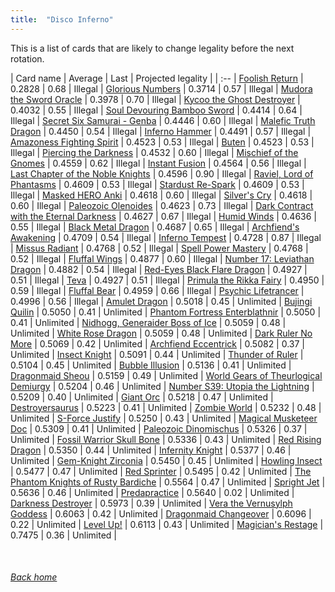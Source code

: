 ```yaml
---
title:  "Disco Inferno"
---
```


This is a list of cards that are likely to change legality before the next rotation.

| Card name | Average | Last | Projected legality |
| :-- |
[Foolish Return](https://db.ygoprodeck.com/card/?search=Foolish%20Return) | 0.2828 | 0.68 | Illegal |
[Glorious Numbers](https://db.ygoprodeck.com/card/?search=Glorious%20Numbers) | 0.3714 | 0.57 | Illegal |
[Mudora the Sword Oracle](https://db.ygoprodeck.com/card/?search=Mudora%20the%20Sword%20Oracle) | 0.3978 | 0.70 | Illegal |
[Kycoo the Ghost Destroyer](https://db.ygoprodeck.com/card/?search=Kycoo%20the%20Ghost%20Destroyer) | 0.4032 | 0.55 | Illegal |
[Soul Devouring Bamboo Sword](https://db.ygoprodeck.com/card/?search=Soul%20Devouring%20Bamboo%20Sword) | 0.4414 | 0.64 | Illegal |
[Secret Six Samurai - Genba](https://db.ygoprodeck.com/card/?search=Secret%20Six%20Samurai%20-%20Genba) | 0.4446 | 0.60 | Illegal |
[Malefic Truth Dragon](https://db.ygoprodeck.com/card/?search=Malefic%20Truth%20Dragon) | 0.4450 | 0.54 | Illegal |
[Inferno Hammer](https://db.ygoprodeck.com/card/?search=Inferno%20Hammer) | 0.4491 | 0.57 | Illegal |
[Amazoness Fighting Spirit](https://db.ygoprodeck.com/card/?search=Amazoness%20Fighting%20Spirit) | 0.4523 | 0.53 | Illegal |
[Buten](https://db.ygoprodeck.com/card/?search=Buten) | 0.4523 | 0.53 | Illegal |
[Piercing the Darkness](https://db.ygoprodeck.com/card/?search=Piercing%20the%20Darkness) | 0.4532 | 0.60 | Illegal |
[Mischief of the Gnomes](https://db.ygoprodeck.com/card/?search=Mischief%20of%20the%20Gnomes) | 0.4559 | 0.62 | Illegal |
[Instant Fusion](https://db.ygoprodeck.com/card/?search=Instant%20Fusion) | 0.4564 | 0.56 | Illegal |
[Last Chapter of the Noble Knights](https://db.ygoprodeck.com/card/?search=Last%20Chapter%20of%20the%20Noble%20Knights) | 0.4596 | 0.90 | Illegal |
[Raviel, Lord of Phantasms](https://db.ygoprodeck.com/card/?search=Raviel,%20Lord%20of%20Phantasms) | 0.4609 | 0.53 | Illegal |
[Stardust Re-Spark](https://db.ygoprodeck.com/card/?search=Stardust%20Re-Spark) | 0.4609 | 0.53 | Illegal |
[Masked HERO Anki](https://db.ygoprodeck.com/card/?search=Masked%20HERO%20Anki) | 0.4618 | 0.60 | Illegal |
[Silver's Cry](https://db.ygoprodeck.com/card/?search=Silver's%20Cry) | 0.4618 | 0.60 | Illegal |
[Paleozoic Olenoides](https://db.ygoprodeck.com/card/?search=Paleozoic%20Olenoides) | 0.4623 | 0.73 | Illegal |
[Dark Contract with the Eternal Darkness](https://db.ygoprodeck.com/card/?search=Dark%20Contract%20with%20the%20Eternal%20Darkness) | 0.4627 | 0.67 | Illegal |
[Humid Winds](https://db.ygoprodeck.com/card/?search=Humid%20Winds) | 0.4636 | 0.55 | Illegal |
[Black Metal Dragon](https://db.ygoprodeck.com/card/?search=Black%20Metal%20Dragon) | 0.4687 | 0.65 | Illegal |
[Archfiend's Awakening](https://db.ygoprodeck.com/card/?search=Archfiend's%20Awakening) | 0.4709 | 0.54 | Illegal |
[Inferno Tempest](https://db.ygoprodeck.com/card/?search=Inferno%20Tempest) | 0.4728 | 0.87 | Illegal |
[Missus Radiant](https://db.ygoprodeck.com/card/?search=Missus%20Radiant) | 0.4768 | 0.52 | Illegal |
[Spell Power Mastery](https://db.ygoprodeck.com/card/?search=Spell%20Power%20Mastery) | 0.4768 | 0.52 | Illegal |
[Fluffal Wings](https://db.ygoprodeck.com/card/?search=Fluffal%20Wings) | 0.4877 | 0.60 | Illegal |
[Number 17: Leviathan Dragon](https://db.ygoprodeck.com/card/?search=Number%2017:%20Leviathan%20Dragon) | 0.4882 | 0.54 | Illegal |
[Red-Eyes Black Flare Dragon](https://db.ygoprodeck.com/card/?search=Red-Eyes%20Black%20Flare%20Dragon) | 0.4927 | 0.51 | Illegal |
[Teva](https://db.ygoprodeck.com/card/?search=Teva) | 0.4927 | 0.51 | Illegal |
[Primula the Rikka Fairy](https://db.ygoprodeck.com/card/?search=Primula%20the%20Rikka%20Fairy) | 0.4950 | 0.59 | Illegal |
[Fluffal Bear](https://db.ygoprodeck.com/card/?search=Fluffal%20Bear) | 0.4959 | 0.66 | Illegal |
[Psychic Lifetrancer](https://db.ygoprodeck.com/card/?search=Psychic%20Lifetrancer) | 0.4996 | 0.56 | Illegal |
[Amulet Dragon](https://db.ygoprodeck.com/card/?search=Amulet%20Dragon) | 0.5018 | 0.45 | Unlimited |
[Bujingi Quilin](https://db.ygoprodeck.com/card/?search=Bujingi%20Quilin) | 0.5050 | 0.41 | Unlimited |
[Phantom Fortress Enterblathnir](https://db.ygoprodeck.com/card/?search=Phantom%20Fortress%20Enterblathnir) | 0.5050 | 0.41 | Unlimited |
[Nidhogg, Generaider Boss of Ice](https://db.ygoprodeck.com/card/?search=Nidhogg,%20Generaider%20Boss%20of%20Ice) | 0.5059 | 0.48 | Unlimited |
[White Rose Dragon](https://db.ygoprodeck.com/card/?search=White%20Rose%20Dragon) | 0.5059 | 0.48 | Unlimited |
[Dark Ruler No More](https://db.ygoprodeck.com/card/?search=Dark%20Ruler%20No%20More) | 0.5069 | 0.42 | Unlimited |
[Archfiend Eccentrick](https://db.ygoprodeck.com/card/?search=Archfiend%20Eccentrick) | 0.5082 | 0.37 | Unlimited |
[Insect Knight](https://db.ygoprodeck.com/card/?search=Insect%20Knight) | 0.5091 | 0.44 | Unlimited |
[Thunder of Ruler](https://db.ygoprodeck.com/card/?search=Thunder%20of%20Ruler) | 0.5104 | 0.45 | Unlimited |
[Bubble Illusion](https://db.ygoprodeck.com/card/?search=Bubble%20Illusion) | 0.5136 | 0.41 | Unlimited |
[Dragonmaid Sheou](https://db.ygoprodeck.com/card/?search=Dragonmaid%20Sheou) | 0.5159 | 0.49 | Unlimited |
[World Gears of Theurlogical Demiurgy](https://db.ygoprodeck.com/card/?search=World%20Gears%20of%20Theurlogical%20Demiurgy) | 0.5204 | 0.46 | Unlimited |
[Number S39: Utopia the Lightning](https://db.ygoprodeck.com/card/?search=Number%20S39:%20Utopia%20the%20Lightning) | 0.5209 | 0.40 | Unlimited |
[Giant Orc](https://db.ygoprodeck.com/card/?search=Giant%20Orc) | 0.5218 | 0.47 | Unlimited |
[Destroyersaurus](https://db.ygoprodeck.com/card/?search=Destroyersaurus) | 0.5223 | 0.41 | Unlimited |
[Zombie World](https://db.ygoprodeck.com/card/?search=Zombie%20World) | 0.5232 | 0.48 | Unlimited |
[S-Force Justify](https://db.ygoprodeck.com/card/?search=S-Force%20Justify) | 0.5250 | 0.43 | Unlimited |
[Magical Musketeer Doc](https://db.ygoprodeck.com/card/?search=Magical%20Musketeer%20Doc) | 0.5309 | 0.41 | Unlimited |
[Paleozoic Dinomischus](https://db.ygoprodeck.com/card/?search=Paleozoic%20Dinomischus) | 0.5326 | 0.37 | Unlimited |
[Fossil Warrior Skull Bone](https://db.ygoprodeck.com/card/?search=Fossil%20Warrior%20Skull%20Bone) | 0.5336 | 0.43 | Unlimited |
[Red Rising Dragon](https://db.ygoprodeck.com/card/?search=Red%20Rising%20Dragon) | 0.5350 | 0.44 | Unlimited |
[Infernity Knight](https://db.ygoprodeck.com/card/?search=Infernity%20Knight) | 0.5377 | 0.46 | Unlimited |
[Gem-Knight Zirconia](https://db.ygoprodeck.com/card/?search=Gem-Knight%20Zirconia) | 0.5450 | 0.45 | Unlimited |
[Howling Insect](https://db.ygoprodeck.com/card/?search=Howling%20Insect) | 0.5477 | 0.47 | Unlimited |
[Red Sprinter](https://db.ygoprodeck.com/card/?search=Red%20Sprinter) | 0.5495 | 0.42 | Unlimited |
[The Phantom Knights of Rusty Bardiche](https://db.ygoprodeck.com/card/?search=The%20Phantom%20Knights%20of%20Rusty%20Bardiche) | 0.5564 | 0.47 | Unlimited |
[Spright Jet](https://db.ygoprodeck.com/card/?search=Spright%20Jet) | 0.5636 | 0.46 | Unlimited |
[Predapractice](https://db.ygoprodeck.com/card/?search=Predapractice) | 0.5640 | 0.02 | Unlimited |
[Darkness Destroyer](https://db.ygoprodeck.com/card/?search=Darkness%20Destroyer) | 0.5973 | 0.39 | Unlimited |
[Vera the Vernusylph Goddess](https://db.ygoprodeck.com/card/?search=Vera%20the%20Vernusylph%20Goddess) | 0.6063 | 0.42 | Unlimited |
[Dragonmaid Changeover](https://db.ygoprodeck.com/card/?search=Dragonmaid%20Changeover) | 0.6096 | 0.22 | Unlimited |
[Level Up!](https://db.ygoprodeck.com/card/?search=Level%20Up!) | 0.6113 | 0.43 | Unlimited |
[Magician's Restage](https://db.ygoprodeck.com/card/?search=Magician's%20Restage) | 0.7475 | 0.36 | Unlimited |

<br>

###### [Back home](index)